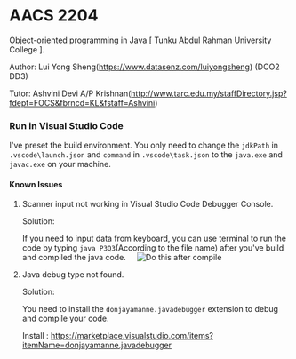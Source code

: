 # AACS 2204

Object-oriented programming in Java [ Tunku Abdul Rahman University College ].

Author: Lui Yong Sheng(https://www.datasenz.com/luiyongsheng) (DCO2 DD3)

Tutor: Ashvini Devi A/P Krishnan(http://www.tarc.edu.my/staffDirectory.jsp?fdept=FOCS&fbrncd=KL&fstaff=Ashvini)

### Run in Visual Studio Code

I've preset the build environment. You only need to change the `jdkPath` in `.vscode\launch.json` and `command` in `.vscode\task.json` to the `java.exe` and `javac.exe` on your machine.

#### Known Issues

1.  Scanner input not working in Visual Studio Code Debugger Console.

    Solution:
    
    If you need to input data from keyboard, you can use terminal to run the code by typing `java P3Q3`(According to the file name) after you've build and compiled the java code.
      ![Do this after compile](http://image.ibb.co/iQB1Hk/image.png)

2.  Java debug type not found.
    
    Solution:
    
    You need to install the `donjayamanne.javadebugger` extension to debug and compile your code.
    
    Install : https://marketplace.visualstudio.com/items?itemName=donjayamanne.javadebugger
